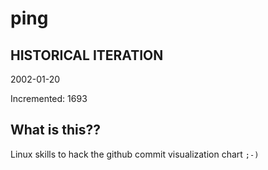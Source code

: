 # ping

## HISTORICAL ITERATION
2002-01-20

Incremented: 1693

## What is this?? 
Linux skills to hack the github commit visualization chart `;-)`

